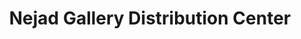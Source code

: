 ---
title: "Nejad Gallery Distribution Center"
url: /doylestown/nejad-gallery-distribution-center/
shop: carpet
---